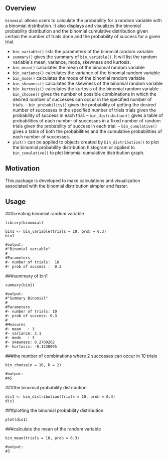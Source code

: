 ## Overview
`binomial` allows users to calculate the probability for a random variable with a binomial distribution. It also displays and visualizes the binomial probability distribution and the binomial cumulative distribution given certain the number of trials done and the probability of success for a given trial.  

- `bin_variable()` lists the parameters of the binomial random variable.
- `summary()` gives the summary of `bin_variable()`. It will list the random variable's mean, variance, mode, skewness and kurtosis.
- `bin_mean()` calculates the mean of the binomial random variable
- `bin_variance()` calculates the variance of the binomial random variable
- `bin_mode()` calculates the mode of the binomial random variable
- `bin_skewness()` calculates the skewness of the binomial random variable
- `bin_kurtosis()` calculates the kurtosis of the binomial random variable
– `bin_choose()` gives the number of possible combinations in which the desired number of successes can occur in the specified number of trials.
– `bin_probability()` gives the probability of getting the desired number of successes in the specified number of trials trials given the probability of success in each trial.
– `bin_distribution()` gives a table of probabilities of each number of successes in a fixed number of random trials given the probability of success in each trial.
– `bin_cumulative()` gives a table of both the probabilities and the cumulative probabilities of each number of successes.
- `plot()` can be applied to objects created by `bin_distribution()`  to plot the binomial probability distribution histogram or applied to `bin_cumulative()` to plot binomial cumulative distribution graph.


## Motivation
This package is developed to make calculations and visualization associated with the binomial distribution simpler and faster.

## Usage  
###creating binomial random variable
```{r}
library(binomial)

bin1 <- bin_variable(trials = 10, prob = 0.3)
bin1

#output:
#"Binomial variable"
#
#Parameters
#- number of trials:  10 
#- prob of success :  0.3 
```  
###summary of bin1 
```{r}
summary(bin1)

#output:
#"Summary Binomial"
#
#Parameters
#- number of trials: 10 
#- prob of success: 0.3 
#
#Measures
#- mean	  : 3 
#- variance: 2.1 
#- mode	  : 3 
#- skewness: 0.2760262 
#- kurtosis: -0.1238095 
```

###the number of combinations where 2 successes can occur in 10 trials
```{r}
bin_choose(n = 10, k = 2)

#output:
#45
```

###the binomial probability distribution
```{r}
dis1 <- bin_distribution(trials = 10, prob = 0.3)
dis1
```

###plotting the binomial probability distribution
```{r}
plot(dis1)
```

###calculate the mean of the random variable
```{r}
bin_mean(trials = 10, prob = 0.3)

#output:
#3
```

